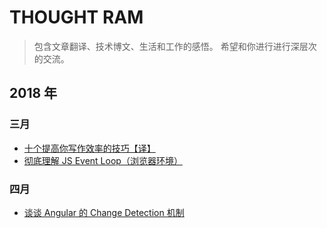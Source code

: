 # THOUGHT RAM

> 包含文章翻译、技术博文、生活和工作的感悟。
> 希望和你进行进行深层次的交流。


## 2018 年

### 三月

* [十个提高你写作效率的技巧【译】](https://github.com/daihere1993/ThoughtRam/issues/1)
* [彻底理解 JS Event Loop（浏览器环境）](https://github.com/daihere1993/ThoughtRam/issues/2)

### 四月

* [谈谈 Angular 的 Change Detection 机制](https://github.com/daihere1993/ThoughtRam/issues/3)
